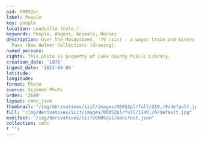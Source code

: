 ```yaml
---
pid: 00052pl
label: People
key: people
location: Leadville (Colo.)
keywords: People, Wagons, Animals, Horses
description: Over the Mosquitoes, '79 (sic) - a wagon train and miners on Mosquito
  Pass (Dow Helmer Collection) (drawing)
named_persons: 
rights: This photo is property of Lake County Public Library.
creation_date: '1879'
ingest_date: '2021-04-06'
latitude: 
longitude: 
format: Photo
source: Scanned Photo
order: '2649'
layout: cmhc_item
thumbnail: "/img/derivatives/iiif/images/00052pl/full/250,/0/default.jpg"
full: "/img/derivatives/iiif/images/00052pl/full/1140,/0/default.jpg"
manifest: "/img/derivatives/iiif/00052pl/manifest.json"
collection: cmhc
! '': 
---
```

